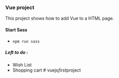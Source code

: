 ### Vue project

This project shows how to add Vue to a HTML page.
 

#### Start Sass 
* `npm run sass`


##### Left to do :
* Wish List
* Shopping cart 
#   v u e j s _ f i r s t _ p r o j e c t  
 